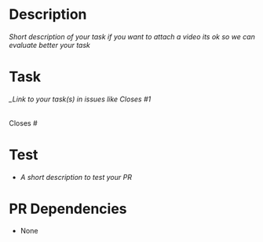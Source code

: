 # Description

###### _Short description of your task_ if you want to attach a video its ok so we can evaluate better your task

# Task

###### _Link to your task(s) in issues like Closes #1
Closes #

# Test

- ###### _A short description to test your PR_

# PR Dependencies

- None
